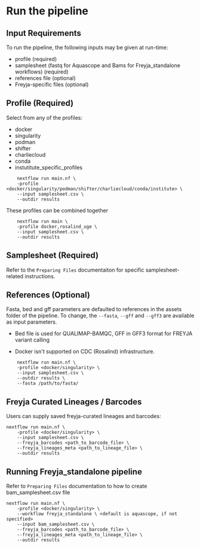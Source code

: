 # Run the pipeline

## Input Requirements
To run the pipeline, the following inputs may be given at run-time:
- profile (required)
- samplesheet (fastq for Aquascope and Bams for Freyja_standalone workflows) (required)
- references file (optional)
- Freyja-specific files (optional)

## Profile (Required)
Select from any of the profiles:
- docker
- singularity
- podman
- shifter
- charliecloud
- conda
- instutitute_specific_profiles

```
    nextflow run main.nf \
    -profile <docker/singularity/podman/shifter/charliecloud/conda/institute> \
    --input samplesheet.csv \
    --outdir results
```

These profiles can be combined together

```
    nextflow run main \
    -profile docker,rosalind_uge \
    --input samplesheet.csv \
    --outdir results
```

## Samplesheet (Required)
Refer to the `Preparing Files` documentaiton for specific samplesheet-related instructions.

## References (Optional)
Fasta, bed and gff parameters are defaulted to references in the assets folder of the pipeline. To change, the `--fasta`, `--gff` and `--gff3` are available as input parameters.
    
- Bed file is used for QUALIMAP-BAMQC, GFF in GFF3 format for FREYJA variant calling 

- Docker isn't supported on CDC (Rosalind) infrastructure.

```
    nextflow run main.nf \
    -profile <docker/singularity> \
    --input samplesheet.csv \
    --outdir results \
    --fasta /path/to/fasta/
```

## Freyja Curated Lineages / Barcodes
Users can supply saved freyja-curated lineages and barcodes:

```
nextflow run main.nf \
    -profile <docker/singularity> \
    --input samplesheet.csv \
    --freyja_barcodes <path_to_barcode_file> \
    --freyja_lineages_meta <path_to_lineage_file> \
    --outdir results
```

## Running Freyja_standalone pipeline
Refer to `Preparing Files` documentation to how to create bam_samplesheet.csv file

```
nextflow run main.nf \
    -profile <docker/singularity> \
    --workflow freyja_standalone \ <default is aquascope, if not specified>
    --input bam_samplesheet.csv \
    --freyja_barcodes <path_to_barcode_file> \
    --freyja_lineages_meta <path_to_lineage_file> \
    --outdir results
```